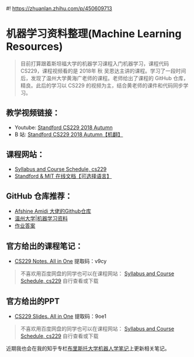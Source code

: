 #! https://zhuanlan.zhihu.com/p/450609713
# 机器学习资料整理(Machine Learning Resources)

> 目前打算跟着斯坦福大学的机器学习课程入门机器学习，课程代码 CS229，课程视频看的是 2018年 秋 吴恩达主讲的课程。学习了一段时间后，发现了温州大学黄海广老师的课程。老师给出了课程的 GitHub 仓库，精良。此后的学习以 CS229 的视频为主，结合黄老师的课件和代码同步学习。

## 教学视频链接：

- Youtube: [Standford CS229 2018 Autumn](https://www.youtube.com/watch?v=jGwO_UgTS7I&list=PLoROMvodv4rMiGQp3WXShtMGgzqpfVfbU&ab_channel=stanfordonline)
- B 站: [Standford CS229 2018 Autumn【机翻】](https://www.bilibili.com/video/BV1JE411w7Ub?from=search&seid=12743859469378835160&spm_id_from=333.337.0.0)

## 课程网站：
- [Syllabus and Course Schedule, cs229](https://cs229.stanford.edu/syllabus.html)
- [Standford & MIT 在线文档【可选择语言】](https://stanford.edu/~shervine/teaching/cs-229/cheatsheet-supervised-learning)

## GitHub 仓库推荐：
- [Afshine Amidi 大佬的Github仓库](https://github.com/afshinea?tab=overview&from=2017-12-01&to=2017-12-31)
- [温州大学|机器学习资料](https://github.com/fengdu78/WZU-machine-learning-course)
- [作业答案](https://github.com/zyxue/stanford-cs229)

## 官方给出的课程笔记：

- [CS229 Notes. All in One](https://pan.baidu.com/s/1kKKVPEmXxt14Zc6L9UZLPg) 提取码：v9cy 

>不喜欢用百度网盘的同学也可以在课程网站： [Syllabus and Course Schedule, cs229](https://cs229.stanford.edu/syllabus.html) 自行查看或下载

## 官方给出的PPT

- [CS229 Slides. All in One](https://pan.baidu.com/s/1vfblS_YorxLfsJ9atg257g) 提取码：9oe1

>不喜欢用百度网盘的同学也可以在课程网站： [Syllabus and Course Schedule, cs229](https://cs229.stanford.edu/syllabus.html) 自行查看或下载

近期我也会在我的知乎专栏[布里斯托大学机器人学笔记](https://www.zhihu.com/column/c_1423618410906951680)上更新相关笔记。